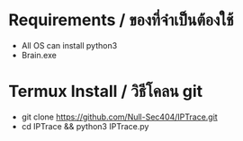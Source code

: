 # Requirements / ของที่จำเป็นต้องใช้
- All OS can install python3
- Brain.exe

# Termux Install / วิธีโคลน git
- git clone https://github.com/Null-Sec404/IPTrace.git
- cd IPTrace && python3 IPTrace.py

